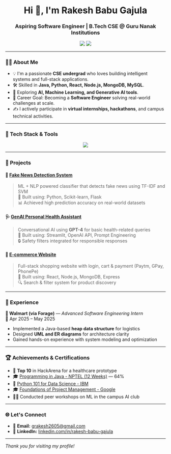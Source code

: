 <h1 align="center">Hi 👋, I'm Rakesh Babu Gajula</h1>
<h3 align="center">Aspiring Software Engineer | B.Tech CSE @ Guru Nanak Institutions</h3>

<p align="center">
  <a href="https://www.linkedin.com/in/rakesh-babu-gajula"><img src="https://img.shields.io/badge/LinkedIn-blue?logo=linkedin&style=for-the-badge" /></a>
  <a href="mailto:grakesh2605@gmail.com"><img src="https://img.shields.io/badge/Gmail-D14836?logo=gmail&style=for-the-badge&logoColor=white" /></a>
  
</p>

---

### 👨‍💻 About Me

- 💡 I'm a passionate **CSE undergrad** who loves building intelligent systems and full-stack applications.
- 🛠️ Skilled in **Java, Python, React, Node.js, MongoDB, MySQL**.
- 🤖 Exploring **AI, Machine Learning, and Generative AI tools**.
- 🎯 Career Goal: Becoming a **Software Engineer** solving real-world challenges at scale.
- ✍️ I actively participate in **virtual internships, hackathons**, and campus technical activities.

---

### 🧠 Tech Stack & Tools

<p align="center">
  <img src="https://skillicons.dev/icons?i=java,python,c,html,css,javascript,react,nodejs,mongodb,mysql,git,vscode,firebase" />
</p>

---

### 🧩 Projects

#### 📰 [Fake News Detection System](https://github.com/RakeshBabuGajula)
> ML + NLP powered classifier that detects fake news using TF-IDF and SVM  
> 🧠 Built using: Python, Scikit-learn, Flask  
> 📊 Achieved high prediction accuracy on real-world datasets

#### 🩺 [GenAI Personal Health Assistant](https://github.com/RakeshBabuGajula)
> Conversational AI using **GPT-4** for basic health-related queries  
> 🧠 Built using: Streamlit, OpenAI API, Prompt Engineering  
> 🔒 Safety filters integrated for responsible responses

#### 🛒 [E-commerce Website](https://github.com/RakeshBabuGajula)
> Full-stack shopping website with login, cart & payment (Paytm, GPay, PhonePe)  
> 🧠 Built using: React, Node.js, MongoDB, Express  
> 🔍 Search & filter system for product discovery

---

### 💼 Experience

**🔹 Walmart (via Forage)** — *Advanced Software Engineering Intern*  
📆 Apr 2025 – May 2025  
- Implemented a Java-based **heap data structure** for logistics  
- Designed **UML and ER diagrams** for architecture clarity  
- Gained hands-on experience with system modeling and optimization

---

### 🏆 Achievements & Certifications

- 🥇 **Top 10** in HackArena for a healthcare prototype
- 🎓 [Programming in Java - NPTEL (12 Weeks)](https://drive.google.com/file/d/1-OA9FIIgMnmRfSa9j6ilwcsFQ40MjcgB/view?usp=drivesdk) — 64%
- 🧠 [Python 101 for Data Science - IBM](https://courses.cognitiveclass.ai/certificates/f2fa06dbc04846578785bc8b61dd3ac6)
- 🎓 [Foundations of Project Management - Google](https://coursera.org/share/7e6d027b1c8374d5f5231c71d2738653)
- 🧑‍🏫 Conducted peer workshops on ML in the campus AI club

---


### 🌐 Let's Connect

- 📧 **Email:** grakesh2605@gmail.com  
- 🔗 **LinkedIn:** [linkedin.com/in/rakesh-babu-gajula](https://www.linkedin.com/in/rakesh-babu-gajula)  


---

_Thank you for visiting my profile!_

